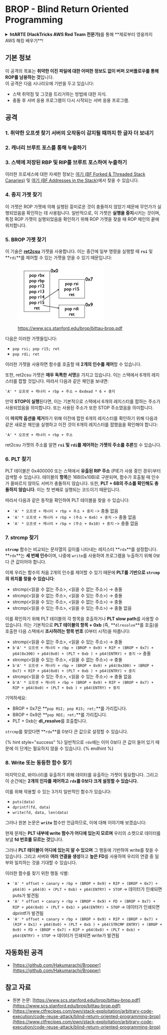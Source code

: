 # BROP - Blind Return Oriented Programming

<details>

<summary><strong>htARTE (HackTricks AWS Red Team 전문가)</strong>를 통해 **제로부터 영웅까지 AWS 해킹 배우기**!</summary>

HackTricks를 지원하는 다른 방법:

* **회사가 HackTricks에 광고되길 원하거나 PDF로 HackTricks 다운로드**하려면 [**구독 요금제**](https://github.com/sponsors/carlospolop)를 확인하세요!
* [**공식 PEASS & HackTricks 스왜그**](https://peass.creator-spring.com)를 구매하세요
* [**The PEASS Family**](https://opensea.io/collection/the-peass-family)를 발견하세요, 당사의 독점 [**NFTs**](https://opensea.io/collection/the-peass-family) 컬렉션
* 💬 [**Discord 그룹**](https://discord.gg/hRep4RUj7f) 또는 [**텔레그램 그룹**](https://t.me/peass)에 **가입**하거나 **트위터** 🐦 [**@hacktricks\_live**](https://twitter.com/hacktricks\_live)를 **팔로우**하세요.
* **HackTricks** 및 **HackTricks Cloud** github 저장소에 PR을 제출하여 **해킹 트릭을 공유**하세요.

</details>

## 기본 정보

이 공격의 목표는 **취약한 이진 파일에 대한 어떠한 정보도 없이 버퍼 오버플로우를 통해 ROP를 남용하는 것**입니다.\
이 공격은 다음 시나리오에 기반을 두고 있습니다:

* 스택 취약점 및 그것을 트리거하는 방법에 대한 지식.
* 충돌 후 서버 응용 프로그램이 다시 시작되는 서버 응용 프로그램.

## 공격

### **1. 취약한 오프셋 찾기** 서버의 오작동이 감지될 때까지 한 글자 더 보내기

### **2. 캐너리 브루트 포스**를 통해 누출하기

### **3. 스택에 저장된 RBP 및 RIP를 브루트 포스**하여 누출하기

이러한 프로세스에 대한 자세한 정보는 [여기 (BF Forked & Threaded Stack Canaries)](../common-binary-protections-and-bypasses/stack-canaries/bf-forked-stack-canaries.md) 및 [여기 (BF Addresses in the Stack)](../common-binary-protections-and-bypasses/pie/bypassing-canary-and-pie.md)에서 찾을 수 있습니다.

### **4. 중지 가젯 찾기**

이 가젯은 ROP 가젯에 의해 실행된 흥미로운 것이 충돌하지 않았기 때문에 무언가가 실행되었음을 확인하는 데 사용됩니다. 일반적으로, 이 가젯은 **실행을 중지**시키는 것이며, 특정 ROP 가젯이 실행되었음을 확인하기 위해 ROP 가젯을 찾을 때 ROP 체인의 끝에 위치합니다.

### **5. BROP 가젯 찾기**

이 기술은 [**ret2csu**](ret2csu.md) 가젯을 사용합니다. 이는 중간에 일부 명령을 실행할 때 **`rsi`** 및 **`rdi`**를 제어할 수 있는 가젯을 얻을 수 있기 때문입니다:

<figure><img src="../../.gitbook/assets/image.png" alt="" width="278"><figcaption><p><a href="https://www.scs.stanford.edu/brop/bittau-brop.pdf">https://www.scs.stanford.edu/brop/bittau-brop.pdf</a></p></figcaption></figure>

다음은 이러한 가젯들입니다:

* `pop rsi; pop r15; ret`
* `pop rdi; ret`

이러한 가젯을 사용하면 함수를 호출할 때 **2개의 인수를 제어**할 수 있습니다.

또한, ret2csu 가젯은 **매우 독특한 서명**을 가지고 있습니다. 이는 스택에서 6개의 레지스터를 팝할 것입니다. 따라서 다음과 같은 체인을 보내면:

`'A' * 오프셋 + 캐너리 + rbp + 주소 + 0xdead * 6 + 중지`

만약 **STOP이 실행**된다면, 이는 기본적으로 스택에서 6개의 레지스터를 팝하는 주소가 사용되었음을 의미합니다. 또는 사용된 주소가 또한 STOP 주소였음을 의미합니다.

이 **마지막 옵션을 제거**하기 위해 이전에 팝한 6개의 레지스터를 확인하기 위해 다음과 같은 새로운 체인을 실행하고 이전 것이 6개의 레지스터를 팝했음을 확인해야 합니다:

`'A' * 오프셋 + 캐너리 + rbp + 주소`

ret2csu 가젯의 주소를 알면 **`rsi` 및 `rdi`를 제어하는 가젯의 주소를 추론**할 수 있습니다.

### 6. PLT 찾기

PLT 테이블은 0x400000 또는 스택에서 **유출된 RIP 주소** (PIE가 사용 중인 경우)부터 검색할 수 있습니다. 테이블의 **항목**은 16B(0x10B)로 구분되며, 함수가 호출될 때 인수가 올바르지 않아도 서버가 충돌하지 않습니다. 또한, **PLT + 6B의 주소를 확인해도 충돌하지 않습니다**. 이는 첫 번째로 실행되는 코드이기 때문입니다.

따라서 다음과 같은 동작을 확인하여 PLT 테이블을 찾을 수 있습니다:

* `'A' * 오프셋 + 캐너리 + rbp + 주소 + 중지` -> 충돌 없음
* `'A' * 오프셋 + 캐너리 + rbp + (주소 + 0x6) + 중지` -> 충돌 없음
* `'A' * 오프셋 + 캐너리 + rbp + (주소 + 0x10) + 중지` -> 충돌 없음

### 7. strcmp 찾기

**`strcmp`** 함수는 비교되는 문자열의 길이를 나타내는 레지스터 **`rdx`**를 설정합니다. **`rdx`**는 **세 번째 인수**이며, 나중에 `write`를 사용하여 프로그램을 누출하기 위해 0보다 큰 값이어야 합니다.

이제 우리는 함수의 처음 2개의 인수를 제어할 수 있기 때문에 **PLT를 기반으로 `strcmp`의 위치를 찾을 수 있습니다**:

* strcmp(\<읽을 수 없는 주소>, \<읽을 수 없는 주소>) -> 충돌
* strcmp(\<읽을 수 없는 주소>, \<읽을 수 있는 주소>) -> 충돌
* strcmp(\<읽을 수 있는 주소>, \<읽을 수 없는 주소>) -> 충돌
* strcmp(\<읽을 수 있는 주소>, \<읽을 수 있는 주소>) -> 충돌 없음

이를 확인하기 위해 PLT 테이블의 각 항목을 호출하거나 **PLT slow path**를 사용할 수 있습니다. 이는 기본적으로 **PLT 테이블의 항목 + 0xb** (즉, **`dlresolve`**를 호출)을 호출한 다음 스택에서 **조사하려는 항목 번호** (0부터 시작)을 따릅니다:

* strcmp(\<읽을 수 없는 주소>, \<읽을 수 있는 주소>) -> 충돌
* `b'A' * 오프셋 + 캐너리 + rbp + (BROP + 0x9) + RIP + (BROP + 0x7) + p64(0x300) + p64(0x0) + (PLT + 0xb ) + p64(ENTRY) + 중지` -> 충돌
* strcmp(\<읽을 수 있는 주소>, \<읽을 수 없는 주소>) -> 충돌
* `b'A' * 오프셋 + 캐너리 + rbp + (BROP + 0x9) + p64(0x300) + (BROP + 0x7) + RIP + p64(0x0) + (PLT + 0xb ) + p64(ENTRY) + 중지`&#x20;
* strcmp(\<읽을 수 있는 주소>, \<읽을 수 있는 주소>) -> 충돌 없음
* `b'A' * 오프셋 + 캐너리 + rbp + (BROP + 0x9) + RIP + (BROP + 0x7) + RIP + p64(0x0) + (PLT + 0xb ) + p64(ENTRY) + 중지`&#x20;

기억하세요:

* BROP + 0x7은 **`pop RSI; pop R15; ret;`**를 가리킵니다.
* BROP + 0x9은 **`pop RDI; ret;`**를 가리킵니다.
* PLT + 0xb는 **dl\_resolve**를 호출합니다.

`strcmp`를 찾았다면 **`rdx`**를 0보다 큰 값으로 설정할 수 있습니다.

{% hint style="success" %}
일반적으로 `rdx`에는 이미 0보다 큰 값이 들어 있기 때문에 이 단계는 필요하지 않을 수 있습니다.
{% endhint %}
### 8. Write 또는 동등한 함수 찾기

마지막으로, 바이너리를 유출하기 위해 데이터를 유출하는 가젯이 필요합니다. 그리고 이 순간에는 **2개의 인자를 제어하고 `rdx`를 0보다 크게 설정할 수 있습니다.**

이를 위해 악용할 수 있는 3가지 일반적인 함수가 있습니다:

- `puts(data)`
- `dprintf(fd, data)`
- `write(fd, data, len(data)`

그러나 원본 논문은 **`write`** 함수만 언급하므로, 이에 대해 이야기해 보겠습니다:

현재 문제는 **PLT 내부에 write 함수가 어디에 있는지 모르며** 우리의 소켓으로 데이터를 보낼 **fd 번호를 모르는 것**입니다.

그러나 **PLT 테이블이 어디에 있는지 알 수 있으며** 그 행동에 기반하여 write를 찾을 수 있습니다. 그리고 서버와 **여러 연결을 생성**하고 **높은 FD**를 사용하여 우리의 연결 중 일부와 일치하는 것을 기대할 수 있습니다.

이러한 함수를 찾기 위한 행동 식별:

- `'A' * offset + canary + rbp + (BROP + 0x9) + RIP + (BROP + 0x7) + p64(0) + p64(0) + (PLT + 0xb) + p64(ENTRY) + STOP` -> 데이터가 인쇄되면 puts가 발견됨
- `'A' * offset + canary + rbp + (BROP + 0x9) + FD + (BROP + 0x7) + RIP + p64(0x0) + (PLT + 0xb) + p64(ENTRY) + STOP` -> 데이터가 인쇄되면 dprintf가 발견됨
- `'A' * offset + canary + rbp + (BROP + 0x9) + RIP + (BROP + 0x7) + (RIP + 0x1) + p64(0x0) + (PLT + 0xb ) + p64(STRCMP ENTRY) + (BROP + 0x9) + FD + (BROP + 0x7) + RIP + p64(0x0) + (PLT + 0xb) + p64(ENTRY) + STOP` -> 데이터가 인쇄되면 write가 발견됨

## 자동화된 공격

* [https://github.com/Hakumarachi/Bropper](https://github.com/Hakumarachi/Bropper)

## 참고 자료

* 원본 논문: [https://www.scs.stanford.edu/brop/bittau-brop.pdf](https://www.scs.stanford.edu/brop/bittau-brop.pdf)
* [https://www.ctfrecipes.com/pwn/stack-exploitation/arbitrary-code-execution/code-reuse-attack/blind-return-oriented-programming-brop](https://www.ctfrecipes.com/pwn/stack-exploitation/arbitrary-code-execution/code-reuse-attack/blind-return-oriented-programming-brop)
